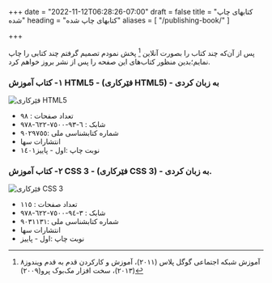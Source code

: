 +++
date = "2022-11-12T06:28:26-07:00"
draft = false
title = "کتابهای چاپ شده"
heading = "کتابهای چاپ شده"
aliases = [
    "/publishing-book/"
]

+++

پس از آن‌که چند کتاب را بصورت آنلاین [^1] پخش نمودم تصمیم گرفتم چند کتابی را چاپ نمایم؛بدین منظور کتاب‌های این صفحه را پس از نشر بروز خواهم کرد.

### ١- کتاب آموزش HTML5 - (فێرکاری HTML5) - به زبان کردی

![فێرکاری HTML5](/about/img/html5.png)
- تعداد صفحات : ٩٨
- شابک : ٦-٩٣-٧٥٠٠-٦٢٢-٩٧٨
- شماره کتابشناسی ملی :٩٠٢٩٧٥٥
- انتشارات سها
- نوبت چاپ :اول - پاییز١٤٠١

### ٢- کتاب آموزش CSS 3 - (فێرکاری CSS 3) - به زبان کردی.

![فێرکاری CSS 3](/about/img/css3.png)
- تعداد صفحات : ١١٥
- شابک : ٣-٩٤-٧٥٠٠-٦٢٢-٩٧٨
- شماره کتابشناسی ملی :٩٠٣١١٣١
- انتشارات سها
- نوبت چاپ :اول - پاییز


[^1]:آموزش شبکه اجتماعی گوگل پلاس (٢٠١١)،
 آموزش و کارکردن قدم به قدم ویندوز٨ (٢٠١٣)،
 سخت افزار مک‌بوک پرو(٢٠٠٩)
